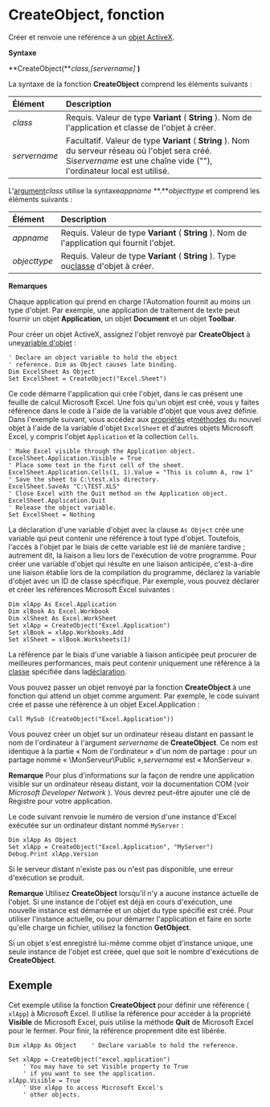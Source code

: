 
# CreateObject, fonction


 

Créer et renvoie une référence à un [objet ActiveX](b8bdf64f-5920-1ae9-16d0-b26d09524a30.md).
 
 **Syntaxe**
 
 **CreateObject(***class,[servername]* **)**
 
La syntaxe de la fonction  **CreateObject** comprend les éléments suivants :
 


|**Élément**|**Description**|
|:-----|:-----|
|*class*|Requis. Valeur de type  **Variant** ( **String** ). Nom de l'application et classe de l'objet à créer.|
|*servername*|Facultatif. Valeur de type  **Variant** ( **String** ). Nom du serveur réseau où l'objet sera créé. Si*servername* est une chaîne vide (""), l'ordinateur local est utilisé.|
L'[argument](b8bdf64f-5920-1ae9-16d0-b26d09524a30.md)*class* utilise la syntaxe*appname* **.***objecttype* et comprend les éléments suivants :
 


|**Élément**|**Description**|
|:-----|:-----|
|*appname*|Requis. Valeur de type  **Variant** ( **String** ). Nom de l'application qui fournit l'objet.|
|*objecttype*|Requis. Valeur de type  **Variant** ( **String** ). Type ou[classe](b8bdf64f-5920-1ae9-16d0-b26d09524a30.md) d'objet à créer.|
 **Remarques**
 
Chaque application qui prend en charge l'Automation fournit au moins un type d'objet. Par exemple, une application de traitement de texte peut fournir un objet  **Application**, un objet **Document** et un objet **Toolbar**.
 
Pour créer un objet ActiveX, assignez l'objet renvoyé par  **CreateObject** à une[variable d'objet](b8bdf64f-5920-1ae9-16d0-b26d09524a30.md) :
 



```
' Declare an object variable to hold the object 
' reference. Dim as Object causes late binding. 
Dim ExcelSheet As Object
Set ExcelSheet = CreateObject("Excel.Sheet")
```

Ce code démarre l'application qui crée l'objet, dans le cas présent une feuille de calcul Microsoft Excel. Une fois qu'un objet est créé, vous y faites référence dans le code à l'aide de la variable d'objet que vous avez définie. Dans l'exemple suivant, vous accédez aux [propriétés](b8bdf64f-5920-1ae9-16d0-b26d09524a30.md) et[méthodes](b8bdf64f-5920-1ae9-16d0-b26d09524a30.md) du nouvel objet à l'aide de la variable d'objet `ExcelSheet` et d'autres objets Microsoft Excel, y compris l'objet `Application` et la collection `Cells`.
 



```
' Make Excel visible through the Application object.
ExcelSheet.Application.Visible = True
' Place some text in the first cell of the sheet.
ExcelSheet.Application.Cells(1, 1).Value = "This is column A, row 1"
' Save the sheet to C:\test.xls directory.
ExcelSheet.SaveAs "C:\TEST.XLS"
' Close Excel with the Quit method on the Application object.
ExcelSheet.Application.Quit
' Release the object variable.
Set ExcelSheet = Nothing

```

La déclaration d'une variable d'objet avec la clause  `As Object` crée une variable qui peut contenir une référence à tout type d'objet. Toutefois, l'accès à l'objet par le biais de cette variable est lié de manière tardive ; autrement dit, la liaison a lieu lors de l'exécution de votre programme. Pour créer une variable d'objet qui résulte en une liaison anticipée, c'est-à-dire une liaison établie lors de la compilation du programme, déclarez la variable d'objet avec un ID de classe spécifique. Par exemple, vous pouvez déclarer et créer les références Microsoft Excel suivantes :
 



```
Dim xlApp As Excel.Application 
Dim xlBook As Excel.Workbook
Dim xlSheet As Excel.WorkSheet
Set xlApp = CreateObject("Excel.Application")
Set xlBook = xlApp.Workbooks.Add
Set xlSheet = xlBook.Worksheets(1)

```

La référence par le biais d'une variable à liaison anticipée peut procurer de meilleures performances, mais peut contenir uniquement une référence à la [classe](b8bdf64f-5920-1ae9-16d0-b26d09524a30.md) spécifiée dans la[déclaration](b8bdf64f-5920-1ae9-16d0-b26d09524a30.md).
 
Vous pouvez passer un objet renvoyé par la fonction  **CreateObject** à une fonction qui attend un objet comme argument. Par exemple, le code suivant crée et passe une référence à un objet Excel.Application :
 



```
Call MySub (CreateObject("Excel.Application"))
```

Vous pouvez créer un objet sur un ordinateur réseau distant en passant le nom de l'ordinateur à l'argument *servername* de **CreateObject**. Ce nom est identique à la partie « Nom de l'ordinateur » d'un nom de partage : pour un partage nommé « \\MonServeur\Public »,*servername* est « MonServeur ».
 

 **Remarque**  Pour plus d'informations sur la façon de rendre une application visible sur un ordinateur réseau distant, voir la documentation COM (voir *Microsoft Developer Network* ). Vous devrez peut-être ajouter une clé de Registre pour votre application.
 

Le code suivant renvoie le numéro de version d'une instance d'Excel exécutée sur un ordinateur distant nommé  `MyServer` :
 



```
Dim xlApp As Object
Set xlApp = CreateObject("Excel.Application", "MyServer")
Debug.Print xlApp.Version
```

Si le serveur distant n'existe pas ou n'est pas disponible, une erreur d'exécution se produit.
 

 **Remarque**  Utilisez  **CreateObject** lorsqu'il n'y a aucune instance actuelle de l'objet. Si une instance de l'objet est déjà en cours d'exécution, une nouvelle instance est démarrée et un objet du type spécifié est créé. Pour utiliser l'instance actuelle, ou pour démarrer l'application et faire en sorte qu'elle charge un fichier, utilisez la fonction **GetObject**.
 

Si un objet s'est enregistré lui-même comme objet d'instance unique, une seule instance de l'objet est créée, quel que soit le nombre d'exécutions de  **CreateObject**.
 

## Exemple

Cet exemple utilise la fonction  **CreateObject** pour définir une référence ( `xlApp`) à Microsoft Excel. Il utilise la référence pour accéder à la propriété  **Visible** de Microsoft Excel, puis utilise la méthode **Quit** de Microsoft Excel pour le fermer. Pour finir, la référence proprement dite est libérée.
 

 

```
Dim xlApp As Object    ' Declare variable to hold the reference.
    
Set xlApp = CreateObject("excel.application")
    ' You may have to set Visible property to True
    ' if you want to see the application.
xlApp.Visible = True
    ' Use xlApp to access Microsoft Excel's 
    ' other objects.

```

